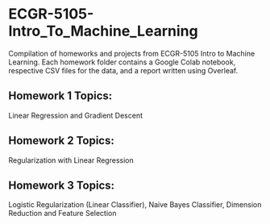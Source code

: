 # ECGR-5105-Intro_To_Machine_Learning
Compilation of homeworks and projects from ECGR-5105 Intro to Machine Learning. Each homework folder contains a Google Colab notebook, respective CSV files for the data, and a report written using Overleaf.

## Homework 1 Topics:
Linear Regression and Gradient Descent

## Homework 2 Topics:
Regularization with Linear Regression

## Homework 3 Topics:
Logistic Regularization (Linear Classifier), Naive Bayes Classifier, Dimension Reduction and Feature Selection
